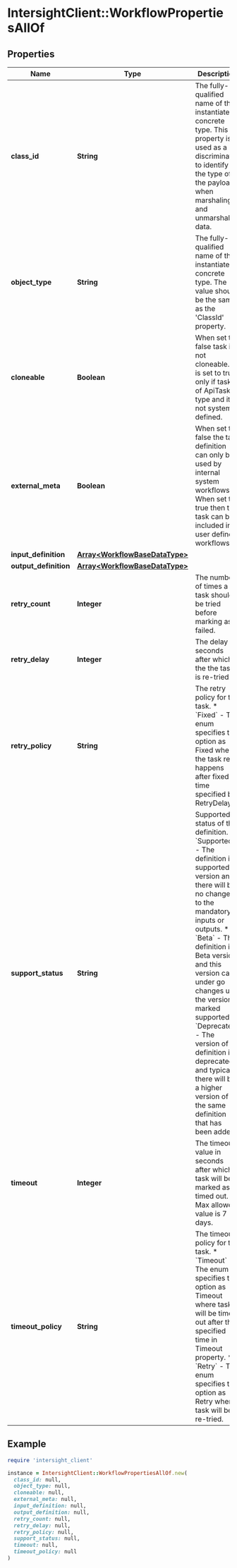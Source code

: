 # IntersightClient::WorkflowPropertiesAllOf

## Properties

| Name | Type | Description | Notes |
| ---- | ---- | ----------- | ----- |
| **class_id** | **String** | The fully-qualified name of the instantiated, concrete type. This property is used as a discriminator to identify the type of the payload when marshaling and unmarshaling data. | [default to &#39;workflow.Properties&#39;] |
| **object_type** | **String** | The fully-qualified name of the instantiated, concrete type. The value should be the same as the &#39;ClassId&#39; property. | [default to &#39;workflow.Properties&#39;] |
| **cloneable** | **Boolean** | When set to false task is not cloneable. It is set to true only if task is of ApiTask type and it is not system defined. | [optional][readonly][default to true] |
| **external_meta** | **Boolean** | When set to false the task definition can only be used by internal system workflows. When set to true then the task can be included in user defined workflows. | [optional][default to false] |
| **input_definition** | [**Array&lt;WorkflowBaseDataType&gt;**](WorkflowBaseDataType.md) |  | [optional] |
| **output_definition** | [**Array&lt;WorkflowBaseDataType&gt;**](WorkflowBaseDataType.md) |  | [optional] |
| **retry_count** | **Integer** | The number of times a task should be tried before marking as failed. | [optional][default to 3] |
| **retry_delay** | **Integer** | The delay in seconds after which the the task is re-tried. | [optional][default to 60] |
| **retry_policy** | **String** | The retry policy for the task. * &#x60;Fixed&#x60; - The enum specifies the option as Fixed where the task retry happens after fixed time specified by RetryDelay. | [optional][default to &#39;Fixed&#39;] |
| **support_status** | **String** | Supported status of the definition. * &#x60;Supported&#x60; - The definition is a supported version and there will be no changes to the mandatory inputs or outputs. * &#x60;Beta&#x60; - The definition is a Beta version and this version can under go changes until the version is marked supported. * &#x60;Deprecated&#x60; - The version of definition is deprecated and typically there will be a higher version of the same definition that has been added. | [optional][default to &#39;Supported&#39;] |
| **timeout** | **Integer** | The timeout value in seconds after which task will be marked as timed out. Max allowed value is 7 days. | [optional][default to 600] |
| **timeout_policy** | **String** | The timeout policy for the task. * &#x60;Timeout&#x60; - The enum specifies the option as Timeout where task will be timed out after the specified time in Timeout property. * &#x60;Retry&#x60; - The enum specifies the option as Retry where task will be re-tried. | [optional][default to &#39;Timeout&#39;] |

## Example

```ruby
require 'intersight_client'

instance = IntersightClient::WorkflowPropertiesAllOf.new(
  class_id: null,
  object_type: null,
  cloneable: null,
  external_meta: null,
  input_definition: null,
  output_definition: null,
  retry_count: null,
  retry_delay: null,
  retry_policy: null,
  support_status: null,
  timeout: null,
  timeout_policy: null
)
```

